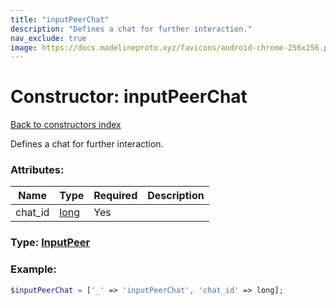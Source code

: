 ```yaml
---
title: "inputPeerChat"
description: "Defines a chat for further interaction."
nav_exclude: true
image: https://docs.madelineproto.xyz/favicons/android-chrome-256x256.png
---
```

# Constructor: inputPeerChat  
[Back to constructors index](/API_docs/constructors/index.html)



Defines a chat for further interaction.

### Attributes:

| Name     |    Type       | Required | Description |
|----------|---------------|----------|-------------|
|chat\_id|[long](/API_docs/types/long.html) | Yes|



### Type: [InputPeer](/API_docs/types/InputPeer.html)


### Example:

```php
$inputPeerChat = ['_' => 'inputPeerChat', 'chat_id' => long];
```  
